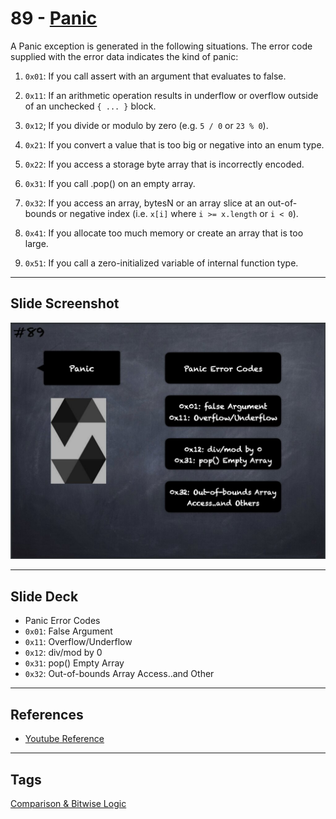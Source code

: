 # 89 - [Panic](Panic.md)
A Panic exception is generated in the following situations. The error code supplied with the error data indicates the kind of panic:

1. `0x01`: If you call assert with an argument that evaluates to false.
    
2. `0x11`: If an arithmetic operation results in underflow or overflow outside of an unchecked `{ ... }` block.
    
3. `0x12`; If you divide or modulo by zero (e.g. `5 / 0` or `23 % 0`).
    
4. `0x21`: If you convert a value that is too big or negative into an enum type.
    
5. `0x22`: If you access a storage byte array that is incorrectly encoded.
    
6. `0x31`: If you call .pop() on an empty array.
    
7. `0x32`: If you access an array, bytesN or an array slice at an out-of-bounds or negative index (i.e. `x[i]` where `i >= x.length` or `i < 0`).
    
8. `0x41`: If you allocate too much memory or create an array that is too large.
    
9. `0x51`: If you call a zero-initialized variable of internal function type.

___
## Slide Screenshot
![089.jpg](../../images/2.%20Solidity%20101/089.jpg)
___
## Slide Deck
- Panic Error Codes
- `0x01`: False Argument
- `0x11`: Overflow/Underflow
- `0x12`: div/mod by 0
- `0x31`: pop() Empty Array
- `0x32`: Out-of-bounds Array Access..and Other
___
## References
- [Youtube Reference](https://youtu.be/_oN7XuyhoZA?t=765)
___
## Tags
[Comparison & Bitwise Logic](../1.%20Ethereum101/Comparison%20&%20Bitwise%20Logic.md)

